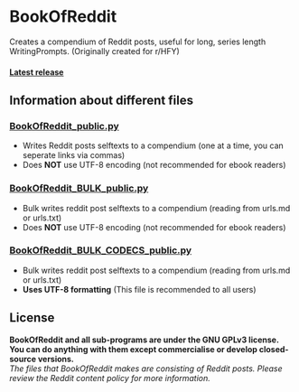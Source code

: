 # BookOfReddit
Creates a compendium of Reddit posts, useful for long, series length WritingPrompts. (Originally created for r/HFY)

#### [Latest release](https://github.com/shaunakg/BookOfReddit/releases/latest)

## Information about different files
### [BookOfReddit_public.py](https://github.com/shaunakg/BookOfReddit/releases/download/Major/BookOfReddit_v020.py)
- Writes Reddit posts selftexts to a compendium (one at a time, you can seperate links via commas)
- Does **NOT** use UTF-8 encoding (not recommended for ebook readers)

### [BookOfReddit_BULK_public.py](https://github.com/shaunakg/BookOfReddit/releases/download/Major/BookOfReddit_Bulk_v020.py)
- Bulk writes reddit post selftexts to a compendium (reading from urls.md or urls.txt)
- Does **NOT** use UTF-8 encoding (not recommended for ebook readers)

### [BookOfReddit_BULK_CODECS_public.py](https://github.com/shaunakg/BookOfReddit/releases/download/Major/BookOfReddit_Bulk_CODECS_v020.py)
- Bulk writes reddit post selftexts to a compendium (reading from urls.md or urls.txt)
- **Uses UTF-8 formatting** (This file is recommended to all users)

## License
**BookOfReddit and all sub-programs are under the GNU GPLv3 license. You can do anything with them except commercialise or develop closed-source versions.**  
*The files that BookOfReddit makes are consisting of Reddit posts. Please review the Reddit content policy for more information.*  
